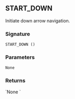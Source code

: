 ## START\_DOWN

Initiate down arrow navigation.


### Signature

`START_DOWN ()`


### Parameters

`None`


### Returns

\`None
\`